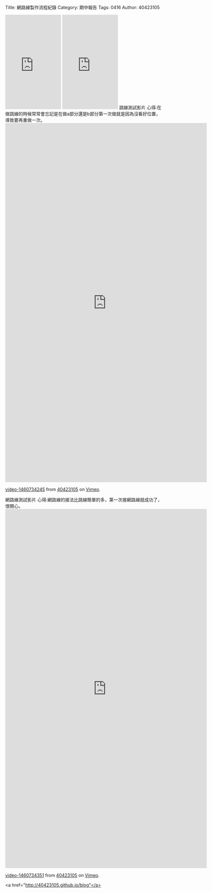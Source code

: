 Title: 網路線製作流程紀錄
Category: 期中報告
Tags: 0416
Author: 40423105
<iframe src="http://i.imgur.com/yn5J5Wu.jpg" width="177" height="300" frameborder="0" webkitallowfullscreen mozallowfullscreen allowfullscreen></iframe>
<iframe src="http://i.imgur.com/dSKkL1R.jpg" width="177" height="300" frameborder="0" webkitallowfullscreen mozallowfullscreen allowfullscreen></iframe>
跳線測試影片
心得:在做跳線的時候常常會忘記是在做a部分還是b部分第一次做就是因為沒看好位置，導致要再重做一次。
    <iframe src="https://player.vimeo.com/video/162987899" width="640" height="1141" frameborder="0" webkitallowfullscreen mozallowfullscreen allowfullscreen></iframe> <p><a href="https://vimeo.com/162987899">video-1460734245</a> from <a href="https://vimeo.com/user44512429">40423105</a> on <a href="https://vimeo.com">Vimeo</a>.</p>
網路線測試影片
心得:網路線的接法比跳線簡單的多，第一次接網路線就成功了，很開心。
    <iframe src="https://player.vimeo.com/video/162988121" width="640" height="1141" frameborder="0" webkitallowfullscreen mozallowfullscreen allowfullscreen></iframe> <p><a href="https://vimeo.com/162988121">video-1460734351</a> from <a href="https://vimeo.com/user44512429">40423105</a> on <a href="https://vimeo.com">Vimeo</a>.</p>

<!-- PELICAN_END_SUMMARY -->

<a href="http://40423105.github.io/blog"</a>
